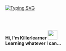 <!-- Typing SVG Here -->
<br>
<br>


[![Typing SVG](https://readme-typing-svg.herokuapp.com?font=Play&color=%23089255&size=33&center=true&vCenter=true&width=600&height=60&lines=Hi%2C+I'm+Killerlearner!+%F0%9F%91%8B)](https://git.io/typing-svg)

<!-- Intro Here -->
<br>
<br>

<p>
  <b>
    Hi, I'm Killerlearner
    <img height=30 width=30 src="https://c.tenor.com/SNL9_xhZl9oAAAAj/waving-hand-joypixels.gif">
    <br>
    Learning whatever I can... 
    <br>
  </b>
</p>


